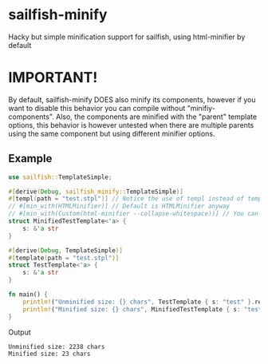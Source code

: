 # sailfish-minify
Hacky but simple minification support for sailfish, using html-minifier by default

# IMPORTANT!
By default, sailfish-minify DOES also minify its components, however if you want to disable this behavior you can compile without "minifiy-components".
Also, the components are minified with the "parent" template options, this behavior is however untested when there are multiple parents using the same component but using different minifier options.

## Example

```rust
use sailfish::TemplateSimple;

#[derive(Debug, sailfish_minify::TemplateSimple)]
#[templ(path = "test.stpl")] // Notice the use of templ instead of template
// #[min_with(HTMLMinifier)] // Default is HTMLMinifier anyway
// #[min_with(Custom(html-minifier --collapse-whitespace))] // You can even use custom commands
struct MinifiedTestTemplate<'a> {
    s: &'a str
}

#[derive(Debug, TemplateSimple)]
#[template(path = "test.stpl")]
struct TestTemplate<'a> {
    s: &'a str
}

fn main() {
    println!("Unminified size: {} chars", TestTemplate { s: "test" }.render_once().unwrap().len());
    println!("Minified size: {} chars", MinifiedTestTemplate { s: "test" }.render_once().unwrap().len());
}
```

Output
```
Unminified size: 2238 chars
Minified size: 23 chars
```

